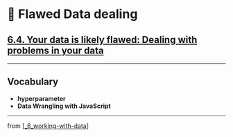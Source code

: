 # 🧮 Flawed Data dealing

## [**6.4.** Your data is likely flawed: Dealing with problems in your data](https://livebook.manning.com/book/deep-learning-with-javascript/chapter-6/168)

---

## **Vocabulary**

- <b>hyperparameter</b>
- <b>Data Wrangling with JavaScript</b>

<link rel="stylesheet" type="text/css" media="all" href="../../../assets/css/custom.css" />

---

from [[_6_working-with-data]]

[//begin]: # "Autogenerated link references for markdown compatibility"
[_6_working-with-data]: ../_6_working-with-data.md "🧮 Working with Data"
[//end]: # "Autogenerated link references"
